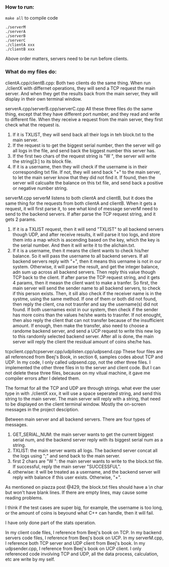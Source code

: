 ### How to run:

`make all` to compile code

```
./serverM
./serverA
./serverB
./serverC
./clientA xxx
./clientB xxx
```


Above order matters, servers need to be run before clients.


### What do my files do:

clientA.cpp/clientB.cpp:
Both two clients do the same thing. When run ./clientX with differnet operations, they will send a TCP request the main server. And when they get the results back from the main server, they will display in their own terminal window.

serverA.cpp/serverB.cpp/serverC.cpp
All these three files do the same thing, except that they have different port number, and they read and write to different file.
When they receive a request from the main server, they first check what the request is.
1. If it is TXLIST, they will send back all their logs in teh block.txt to the main server.
2. If the request is to get the biggest serial number, then the server will go all logs in the file, and send back the biggest number this server has.
3. If the first two chars of the request string is "W ", the server will write the string[3:] to its block file.
4. If it is a username, then they will check if the username is in their corresponding txt file. 
   If not, they will send back "+" to the main server, to let the main server know that they did not find it.
   If found, then the server will calcualte the balance on this txt file, and send back a positive or negative number string.

serverM.cpp
serverM listens to both clientA and clientB, but it does the same thing for the requests from both clientA and clientB.
When it gets a request, it will first parse it, to see what kind of message serverM need to send to the backend servers.
If after parse the TCP request string, and it gets 2 params.
1. If it is a TXLIST request, then it will send "TXLIST" to all backend servers though UDP, and after receive results, it will parse it too logs, and store them into a map which is ascending based on the key, which the key is the serial number. And then it will write it to the alichain.txt.
2. If it is a username, then it means the client wants to check his/her balance. So it will pass the username to all backend servers. If all backend servers reply with "+", then it means this uername is not in our system. Otherwise, it will parse the result, and get the integer balance, adn sum up across all backend servers. Then reply this value though TCP back to the client.
If after parse the TCP request string, and it gets 4 params, then it measn the client want to make a tranfer.
So first, the main server will send the sender name to all backend servers, to check if this person exists.
Then, it sill also check if the receiver name is in the systme, using the same method.
If one of them or both did not found, then reply the client, cna not trasnfer and say the username(s) did not found.
If both usernames exist in our system, then check if the sender has more coins than the values he/she wants to trasnfer.
If not enought, then also reply the client that can not transfer because of the insufficient amount.
If enough, then make the transfer, also need to choose a randome backend server, and send a UCP request to write this new log to this randomly selected backend server.
After all is done, the main server will reply the client the residual amount of coins she/he has.

tcpclient.cpp/tcpserver.cpp/udplisten.cpp/udpsend.cpp
These four files are all referenced from Beej's Book, in section 6, samples codes about TCP and UDP.
In my code, I only called udpsend.cpp, not the other three files. I implemented the other three files in to the server and client code.
But I can not delete these three files, because on my vitual machine, it gave me compiler errors after I deleted them.


The format for all the TCP and UDP are through strings.
what ever the user type in with ./clientX xxx, it will use a space seperated string, and send this string to the main server.
The main server will reply with a string, that need to be displayed on the client terminal window. Mostly the on-screen messages in the project desciption.

Between main server and all backend servers.
There are four types of messages.
1. GET_SERIAL_NUM: the main server wants to get the current biggest serial num, and the backend server reply with its biggest serial num as a string.
2. TXLIST: the main server wants all logs. The backend server concat all the logs using ";" and send back to the main server.
3. first 2 chars are "W ": the main server wants to write to the block.txt file. If successful, reply the main server "SUCCESSFUL".
4. otherwise: it will be treated as a username, and the backend server will reply with balance if this user exists. Otherwise, "+".


As mentioned on piazza post @429, the block.txt files should have a \n char but won't have blank lines. If there are empty lines, may cause some reading problems.

I think if the test cases are super big, for example, the username is too long, or the amount of coins is beyound what C++ can handle, then it will fail. 


I have only done part of the stats operation.

In my client code files, I reference from Beej's book on TCP.
In my backend servers code files, I reference from Beej's book on UCP.
In my serverM.cpp, I reference both TCP server and UDP client from Beej's book.
In my udpsender.cpp, I reference from Beej's book on UCP client.
I only referenced code involving TCP and UDP, all the data process, calculation, etc are write by my self. 

